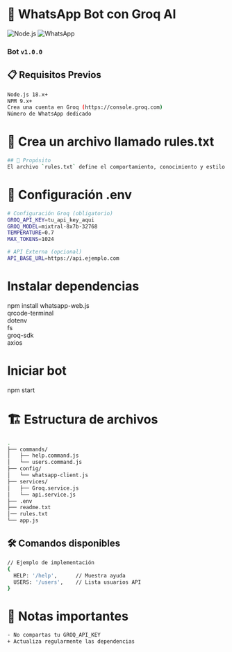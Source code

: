 # 🤖 WhatsApp Bot con Groq AI

![Node.js](https://img.shields.io/badge/Node.js-18.x-green) ![WhatsApp](https://img.shields.io/badge/WhatsApp-Web%20API-blue)
### Bot `v1.0.0`

## 📋 Requisitos Previos

```bash
Node.js 18.x+
NPM 9.x+
Crea una cuenta en Groq (https://console.groq.com)
Número de WhatsApp dedicado
```
# 🔧 Crea un archivo llamado rules.txt
```bash
## 📌 Propósito
El archivo `rules.txt` define el comportamiento, conocimiento y estilo de respuesta del asistente virtual, dejare el que hice como ejemplo.
```


# 🔧 Configuración .env
```bash
# Configuración Groq (obligatorio)
GROQ_API_KEY=tu_api_key_aqui
GROQ_MODEL=mixtral-8x7b-32768
TEMPERATURE=0.7
MAX_TOKENS=1024

# API Externa (opcional)
API_BASE_URL=https://api.ejemplo.com
```

# Instalar dependencias
npm install whatsapp-web.js \
            qrcode-terminal \
            dotenv \
            fs \
            groq-sdk \
            axios

# Iniciar bot
npm start

# 🏗 Estructura de archivos
```bash
.
├── commands/
│   ├── help.command.js
│   └── users.command.js
├── config/
│   └── whatsapp-client.js
├── services/
│   ├── Groq.service.js
│   └── api.service.js
├── .env
├── readme.txt
│── rules.txt
└── app.js
```

## 🛠 Comandos disponibles
```bash
// Ejemplo de implementación
{
  HELP: '/help',      // Muestra ayuda
  USERS: '/users',    // Lista usuarios API
}
```

# 📌 Notas importantes
```bash
- No compartas tu GROQ_API_KEY
+ Actualiza regularmente las dependencias
```